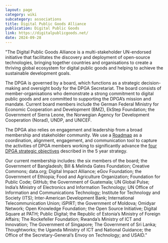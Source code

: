 ```yaml
---
layout: page
category: wiki
subcategory: associations
title: Digital Public Goods Alliance
publication: Digital Public Goods
link: https://digitalpublicgoods.net/
date: 2024-09-28
---
```


"The Digital Public Goods Alliance is a multi-stakeholder UN-endorsed initiative that facilitates the discovery and deployment of open-source technologies, bringing together countries and organisations to create a thriving global ecosystem for digital public goods and helping to achieve the sustainable development goals.

The DPGA is governed by a board, which functions as a strategic decision-making and oversight body for the DPGA Secretariat. The board consists of member-organisations who demonstrate a strong commitment to digital public goods and are committed to supporting the DPGA’s mission and mandate. Current board members include the German Federal Ministry for Economic Cooperation and Development (BMZ), EkStep Foundation; the Government of Sierra Leone, the Norwegian Agency for Development Cooperation (Norad), UNDP, and UNICEF.

The DPGA also relies on engagement and leadership from a broad membership and stakeholder community. We use a [Roadmap](https://digitalpublicgoods.net/roadmap/) as a coordination, alignment, engagement, and communication tool to capture the activities of DPGA members working to significantly advance the [four DPGA strategic objectives](https://digitalpublicgoods.net/DPGA_Strategy_2021-2026.pdf#page=13) described in the 5 year strategy.

Our current membership includes: the six members of the board; the Government of Bangladesh; Bill & Melinda Gates Foundation; Creative Commons; data.org; Digital Impact Alliance; eGov Foundation; the Government of Ethiopia; Food and Agriculture Organization; Foundation for Public Code; GitHub; the Government of Guatemala; UN Global Pulse; India’s Ministry of Electronics and Information Technology; UN Office of Information and Communications Technology; Institute for Technology and Society (ITS); Inter-American Development Bank; International Telecommunication Union; iSPIRT; the Government of Moldova; Omidyar Network; Open Knowledge Foundation; the Open Source Initiative; Digital Square at PATH; Public Digital; the Republic of Estonia’s Ministry of Foreign Affairs; The Rockefeller Foundation; Rwanda’s Ministry of ICT and Innovation; The Government of Singapore; The Government of Sri Lanka; Thoughtworks; the Uganda Ministry of ICT and National Guidance; the Office of the Secretary-General’s Envoy on Technology; and USAID."
